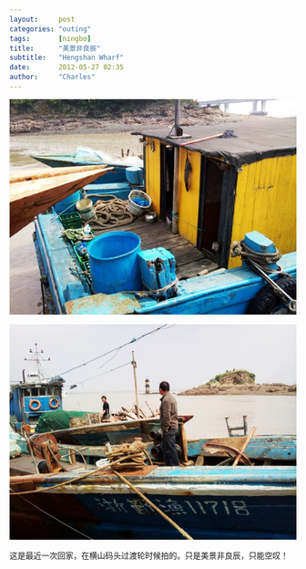 ```yaml
---
layout:     post
categories: "outing"
tags:       [ningbo]
title:      "美景非良辰"
subtitle:   "Hengshan Wharf"
date:       2012-05-27 02:35
author:     "Charles"
---
```


![hengshanwharf2](/img/hengshanwharf2.jpg)

![hengshanwharf1](/img/hengshanwharf1.jpg)

这是最近一次回家，在横山码头过渡轮时候拍的。只是美景非良辰，只能空叹！